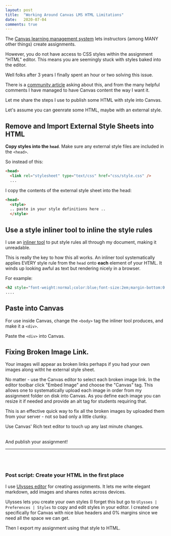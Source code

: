 ```yaml
---
layout: post
title:  "Working Around Canvas LMS HTML Limitations"
date:   2020-07-04
comments: true
---
```


The [Canvas learning management system](https://www.instructure.com/canvas/) lets instructors (among MANY other things) create assignments.

However, you do not have access to CSS styles within the assignment "HTML" editor.  This means you are seemingly stuck with styles baked into the editor.

Well folks after 3 years I finally spent an hour or two solving this issue.

There is a [community article](https://community.canvaslms.com/thread/39026-embed-css-in-canvas-page) asking about this, and from the many helpful comments I have managed to have Canvas content the way I want it.

Let me share the steps I use to publish some HTML with style into Canvas.

Let's assume you can geenrate some HTML, maybe with an external style.

## Remove and Import External Style Sheets into HTML

 **Copy styles into the `head`**.  Make sure any external style files are included in the `<head>`.

So instead of this:
```html
<head>
  <link rel="stylesheet" type="text/css" href="css/style.css" />
  ...

```

I copy the contents of the external style sheet into the head:
```html
<head>
  <style>
  .. paste in your style definitions here ..
  </style>
```

## Use a style inliner tool to inline the style rules

I use an [inliner tool](https://www.campaignmonitor.com/resources/tools/css-inliner/) to put style rules all through my document, making it unreadable.

This is really the key to how this all works.  An inliner tool systematically applies EVERY style rule from the `head` onto **each** element of your HTML.  It winds up looking awful as text but rendering nicely in a browser.

For example:
```html
<h2 style="font-weight:normal;color:blue;font-size:2em;margin-bottom:0.75em;margin-top:1.2em;" >Professional web designer&#39;s bookstore</h2>
....
```

## Paste into Canvas

For use inside Canvas, change the `<body>` tag the inliner tool produces, and make it a `<div>`.

Paste the `<div>` into Canvas.

## Fixing Broken Image Link.

Your images will appear as broken links perhaps if you had your own images along witht he external style sheet.

No matter - use the Canvas editor to select each broken image link.  In the editor toolbar click "Embed Image" and choose the "Canvas" tag.  This allows one to systematically upload each image in order from my assignment folder on disk into Canvas.  As you define each image you can resize it if needed and provide an alt tag for students requiring that.

This is an effective quick way to fix all the broken images by uploaded them from your server - not so bad only a little clunky.

Use Canvas' Rich text editor to touch up any last minute changes.

<br>
And publish your assignment!

---
<br>
<br>

### Post script: Create your HTML in the first place

I use [Ulysses editor](https://ulysses.app/) for creating assignments.  It lets me write elegant markdown, add images and shares notes across devices.

Ulysses lets you create your own styles (I forget this but go to `Ulysses | Preferences | Styles` to copy and edit styles in your editor.  I created one specifically for Canvas with nice blue headers and 0% margins since we need all the space we can get.

Then I export my assignment using that style to HTML.

